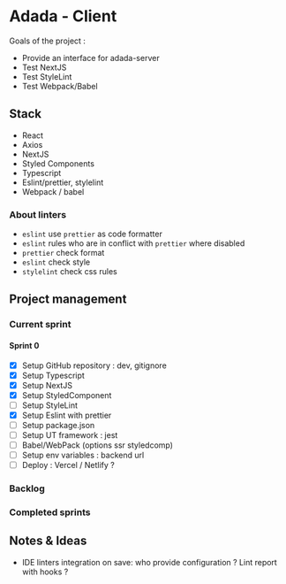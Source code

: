 # Adada - Client

Goals of the project :

- Provide an interface for adada-server
- Test NextJS
- Test StyleLint
- Test Webpack/Babel

## Stack

- React
- Axios
- NextJS
- Styled Components
- Typescript
- Eslint/prettier, stylelint
- Webpack / babel

### About linters

- `eslint` use `prettier` as code formatter
- `eslint` rules who are in conflict with `prettier` where disabled
- `prettier` check format
- `eslint` check style
- `stylelint` check css rules

## Project management

### Current sprint

#### Sprint 0

- [x] Setup GitHub repository : dev, gitignore
- [x] Setup Typescript
- [x] Setup NextJS
- [x] Setup StyledComponent
- [ ] Setup StyleLint
- [x] Setup Eslint with prettier
- [ ] Setup package.json
- [ ] Setup UT framework : jest
- [ ] Babel/WebPack (options ssr styledcomp)
- [ ] Setup env variables : backend url
- [ ] Deploy : Vercel / Netlify ?

### Backlog

### Completed sprints

## Notes & Ideas
- IDE linters integration on save: who provide configuration ? Lint report with hooks ?